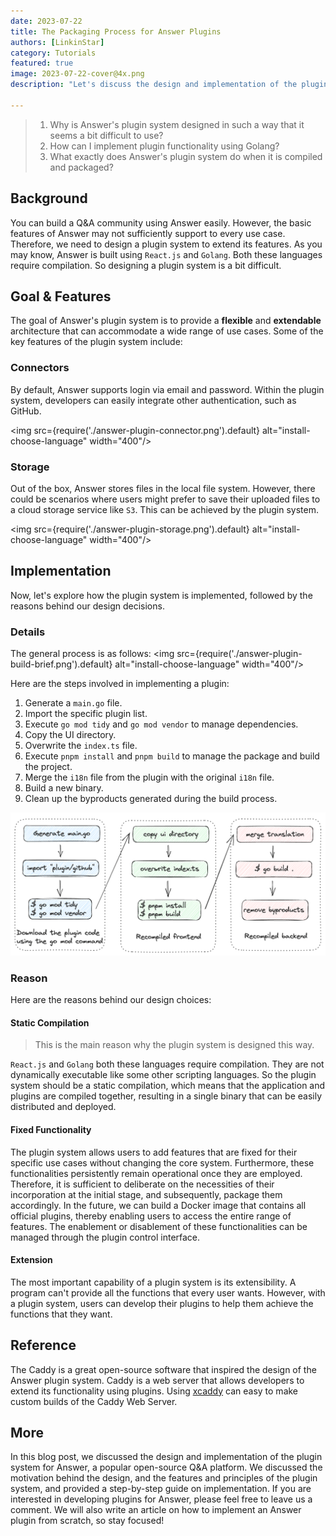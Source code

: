 ```yaml
---
date: 2023-07-22
title: The Packaging Process for Answer Plugins
authors: [LinkinStar]
category: Tutorials
featured: true
image: 2023-07-22-cover@4x.png
description: "Let's discuss the design and implementation of the plugin system for Answer, and know why we design this way."

---
```

> 1. Why is Answer's plugin system designed in such a way that it seems a bit difficult to use?
> 2. How can I implement plugin functionality using Golang?
> 3. What exactly does Answer's plugin system do when it is compiled and packaged?

## Background
You can build a Q&A community using Answer easily. However, the basic features of Answer may not sufficiently support to every use case.
Therefore, we need to design a plugin system to extend its features.
As you may know, Answer is built using `React.js` and `Golang`. Both these languages require compilation. So designing a plugin system is a bit difficult.

## Goal & Features
The goal of Answer's plugin system is to provide a **flexible** and **extendable** architecture that can accommodate a wide range of use cases. Some of the key features of the plugin system include:

### Connectors
By default, Answer supports login via email and password. Within the plugin system, developers can easily integrate other authentication, such as GitHub.

<img src={require('./answer-plugin-connector.png').default} alt="install-choose-language" width="400"/>

### Storage
Out of the box, Answer stores files in the local file system. However, there could be scenarios where users might prefer to save their uploaded files to a cloud storage service like `S3`. This can be achieved by the plugin system.

<img src={require('./answer-plugin-storage.png').default} alt="install-choose-language" width="400"/>

## Implementation
Now, let's explore how the plugin system is implemented, followed by the reasons behind our design decisions.

### Details
The general process is as follows:
<img src={require('./answer-plugin-build-brief.png').default} alt="install-choose-language" width="400"/>

Here are the steps involved in implementing a plugin:

1. Generate a `main.go` file.
2. Import the specific plugin list.
3. Execute `go mod tidy` and `go mod vendor` to manage dependencies.
4. Copy the UI directory.
5. Overwrite the `index.ts` file.
6. Execute `pnpm install` and `pnpm build` to manage the package and build the project.
7. Merge the `i18n` file from the plugin with the original `i18n` file.
8. Build a new binary.
9. Clean up the byproducts generated during the build process.

![answer-plugin-build-all.png](answer-plugin-build-all.png)

### Reason
Here are the reasons behind our design choices:

#### Static Compilation
> This is the main reason why the plugin system is designed this way.

`React.js` and `Golang` both these languages require compilation. They are not dynamically executable like some other scripting languages.
So the plugin system should be a static compilation, which means that the application and plugins are compiled together, resulting in a single binary that can be easily distributed and deployed.

#### Fixed Functionality
The plugin system allows users to add features that are fixed for their specific use cases without changing the core system.
Furthermore, these functionalities persistently remain operational once they are employed. 
Therefore, it is sufficient to deliberate on the necessities of their incorporation at the initial stage, and subsequently, package them accordingly.
In the future, we can build a Docker image that contains all official plugins, thereby enabling users to access the entire range of features. The enablement or disablement of these functionalities can be managed through the plugin control interface.

#### Extension
The most important capability of a plugin system is its extensibility.
A program can't provide all the functions that every user wants. 
However, with a plugin system, users can develop their plugins to help them achieve the functions that they want.

## Reference
The Caddy is a great open-source software that inspired the design of the Answer plugin system.
Caddy is a web server that allows developers to extend its functionality using plugins. 
Using [xcaddy](https://github.com/caddyserver/xcaddy/) can easy to make custom builds of the Caddy Web Server. 
 
## More
In this blog post, we discussed the design and implementation of the plugin system for Answer, a popular open-source Q&A platform. 
We discussed the motivation behind the design, and the features and principles of the plugin system, and provided a step-by-step guide on implementation. 
If you are interested in developing plugins for Answer, please feel free to leave us a comment. 
We will also write an article on how to implement an Answer plugin from scratch, so stay focused!
